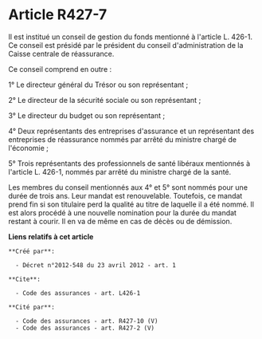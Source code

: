 # Article R427-7

Il est institué un conseil de gestion du fonds mentionné à l'article L. 426-1. Ce conseil est présidé par le président du
conseil d'administration de la Caisse centrale de réassurance. 

Ce conseil comprend en outre : 

1° Le directeur général du Trésor ou son représentant ; 

2° Le directeur de la sécurité sociale ou son représentant ; 

3° Le directeur du budget ou son représentant ; 

4° Deux représentants des entreprises d'assurance et un représentant des entreprises de réassurance nommés par arrêté du
ministre chargé de l'économie ; 

5° Trois représentants des professionnels de santé libéraux mentionnés à l'article L. 426-1, nommés par arrêté du ministre
chargé de la santé. 

Les membres du conseil mentionnés aux 4° et 5° sont nommés pour une durée de trois ans. Leur mandat est renouvelable.
Toutefois, ce mandat prend fin si son titulaire perd la qualité au titre de laquelle il a été nommé. Il est alors procédé à
une nouvelle nomination pour la durée du mandat restant à courir. Il en va de même en cas de décès ou de démission.

**Liens relatifs à cet article**

	**Créé par**:

	  - Décret n°2012-548 du 23 avril 2012 - art. 1

	**Cite**:

	  - Code des assurances - art. L426-1

	**Cité par**:

	  - Code des assurances - art. R427-10 (V)
	  - Code des assurances - art. R427-2 (V)
